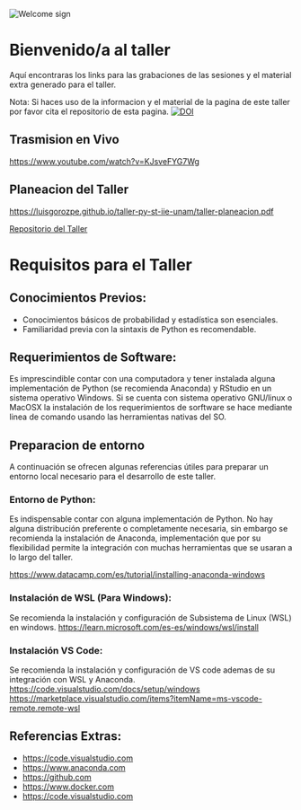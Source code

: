 ![Welcome sign](images/20251006-T-Programación-Phynton-carrusel.jpeg ':class=banner-image')

# Bienvenido/a al taller  

Aquí encontraras los links para las grabaciones de las sesiones y el material extra generado para el taller.

Nota: Si haces uso de la informacion y el material de la pagina de este taller por favor cita el repositorio de esta pagina.
[![DOI](https://zenodo.org/badge/1062623635.svg)](https://doi.org/10.5281/zenodo.17433087)

## Trasmision en Vivo
 
https://www.youtube.com/watch?v=KJsveFYG7Wg

## Planeacion del Taller

https://luisgorozpe.github.io/taller-py-st-iie-unam/taller-planeacion.pdf

[Repositorio del Taller](https://github.com/LuisGorozpe/py-ts-code)


# Requisitos para el Taller

## Conocimientos Previos:
* Conocimientos básicos de probabilidad y estadística son esenciales.
* Familiaridad previa con la sintaxis de Python es recomendable.

## Requerimientos de Software: 
Es imprescindible contar con una computadora y tener instalada alguna implementación de Python (se recomienda Anaconda) y RStudio en un sistema operativo Windows. Si se cuenta con sistema operativo GNU/linux o MacOSX la instalación de los requerimientos de sorftware se hace mediante linea de comando usando las herramientas nativas del SO.

## Preparacion de entorno
A continuación se ofrecen algunas referencias útiles para preparar un entorno local necesario para el desarrollo de este taller. 

### Entorno de Python:
Es indispensable contar con alguna implementación de Python. No hay alguna distribución preferente o completamente necesaria, sin embargo se recomienda la instalación de Anaconda, implementación que por su flexibilidad permite la integración con muchas herramientas que se usaran a lo largo del taller.

https://www.datacamp.com/es/tutorial/installing-anaconda-windows

### Instalación de WSL (Para Windows):
Se recomienda la instalación y configuración de Subsistema de Linux (WSL) en windows.
https://learn.microsoft.com/es-es/windows/wsl/install

### Instalación VS Code:
 Se recomienda la instalación y configuración de VS code ademas de su integración con WSL y Anaconda.
https://code.visualstudio.com/docs/setup/windows
https://marketplace.visualstudio.com/items?itemName=ms-vscode-remote.remote-wsl

## Referencias Extras:
+  https://code.visualstudio.com
+  https://www.anaconda.com
+  https://github.com
+  https://www.docker.com
+  https://code.visualstudio.com